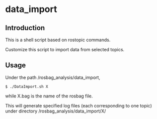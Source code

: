# data_import
## Introduction
This is a shell script based on rostopic commands.

Customize this script to import data from selected topics.

## Usage
Under the path /rosbag_analysis/data_import,
```
$ ./DataImport.sh X
```
while X.bag is the name of the rosbag file.

This will generate specified log files (each corresponding to one topic) under directory /rosbag_analysis/data_import/X/

